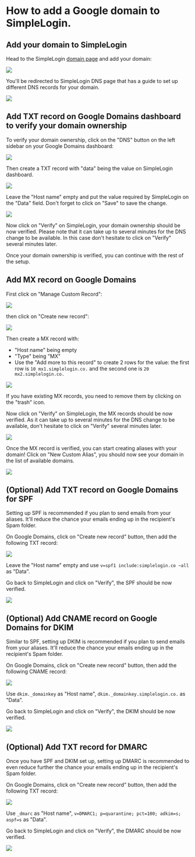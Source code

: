 # How to add a Google domain to SimpleLogin. 


## Add your domain to SimpleLogin 

Head to the SimpleLogin [domain page](https://app.simplelogin.io/dashboard/custom_domain) and add your domain:

![](../../new-domain.png)

You'll be redirected to SimpleLogin DNS page that has a guide to set up different DNS records for your domain.

![](../../domain-dns.png)

## Add TXT record on Google Domains dashboard to verify your domain ownership

To verify your domain ownership, click on the "DNS" button on the left sidebar on your Google Domains dashboard:

![](./dns-button.png)

Then create a TXT record with "data" being the value on SimpleLogin dashboard.

![](./txt-record.png)

Leave the "Host name" empty and put the value required by SimpleLogin on the "Data" field. Don't forget to click on "Save" to save the change.

![](../sl-domain-ownership.png)

Now click on "Verify" on SimpleLogin, your domain ownership should be now verified. Please note that it can take up to several minutes for the DNS change to be available. In this case don't hesitate to click on "Verify" several minutes later.

Once your domain ownership is verified, you can continue with the rest of the setup.

## Add MX record on Google Domains

First click on "Manage Custom Record":

![](./manage-custom-record.png)

then click on "Create new record":

![](./create-new-record.png)

Then create a MX record with: 

- "Host name" being empty
- "Type" being "MX"
- Use the "Add more to this record" to create 2 rows for the value: the first row is `10 mx1.simplelogin.co.` and the second one is `20 mx2.simplelogin.co.`

![](./mx-record.png)


If you have existing MX records, you need to remove them by clicking on the "trash" icon.

Now click on "Verify" on SimpleLogin, the MX records should be now verified. As it can take up to several minutes for the DNS change to be available, don't hesitate to click on "Verify" several minutes later.

![](../domain-verified.png)

Once the MX record is verified, you can start creating aliases with your domain! Click on "New Custom Alias", you should now see your domain in the list of available domains.

![](../domain-added.png)


## (Optional) Add TXT record on Google Domains for SPF

Setting up SPF is recommended if you plan to send emails from your aliases. It'll reduce the chance your emails ending up in the recipient's Spam folder.

On Google Domains, click on "Create new record" button, then add the following TXT record:

![](./spf-record.png)

Leave the "Host name" empty and use `v=spf1 include:simplelogin.co ~all` as "Data".

Go back to SimpleLogin and click on "Verify", the SPF should be now verified.

![](../spf-verified.png)


## (Optional) Add CNAME record on Google Domains for DKIM

Similar to SPF, setting up DKIM is recommended if you plan to send emails from your aliases. It'll reduce the chance your emails ending up in the recipient's Spam folder.

On Google Domains, click on "Create new record" button, then add the following CNAME record:

![](./dkim-record.png)

Use `dkim._domainkey` as "Host name", `dkim._domainkey.simplelogin.co.` as "Data".

Go back to SimpleLogin and click on "Verify", the DKIM should be now verified.

![](../dkim-verified.png)

## (Optional) Add TXT record for DMARC

Once you have SPF and DKIM set up, setting up DMARC is recommended to even reduce further the chance your emails ending up in the recipient's Spam folder.

On Google Domains, click on "Create new record" button, then add the following TXT record:

![](./dmarc.png)

Use `_dmarc` as "Host name", `v=DMARC1; p=quarantine; pct=100; adkim=s; aspf=s` as "Data".

Go back to SimpleLogin and click on "Verify", the DMARC should be now verified.

![](../dmarc-verified.png)